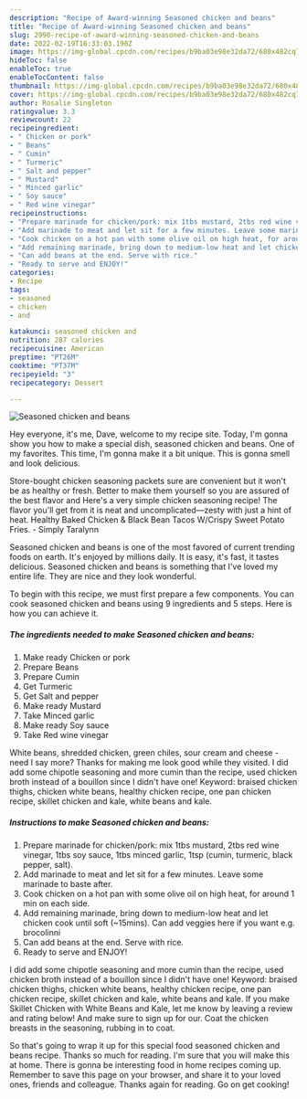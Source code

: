 ```yaml
---
description: "Recipe of Award-winning Seasoned chicken and beans"
title: "Recipe of Award-winning Seasoned chicken and beans"
slug: 2990-recipe-of-award-winning-seasoned-chicken-and-beans
date: 2022-02-19T16:33:03.190Z
image: https://img-global.cpcdn.com/recipes/b9ba03e98e32da72/680x482cq70/seasoned-chicken-and-beans-recipe-main-photo.jpg
hideToc: false
enableToc: true
enableTocContent: false
thumbnail: https://img-global.cpcdn.com/recipes/b9ba03e98e32da72/680x482cq70/seasoned-chicken-and-beans-recipe-main-photo.jpg
cover: https://img-global.cpcdn.com/recipes/b9ba03e98e32da72/680x482cq70/seasoned-chicken-and-beans-recipe-main-photo.jpg
author: Rosalie Singleton
ratingvalue: 3.3
reviewcount: 22
recipeingredient:
- " Chicken or pork"
- " Beans"
- " Cumin"
- " Turmeric"
- " Salt and pepper"
- " Mustard"
- " Minced garlic"
- " Soy sauce"
- " Red wine vinegar"
recipeinstructions:
- "Prepare marinade for chicken/pork: mix 1tbs mustard, 2tbs red wine vinegar, 1tbs soy sauce, 1tbs minced garlic, 1tsp (cumin, turmeric, black pepper, salt)."
- "Add marinade to meat and let sit for a few minutes. Leave some marinade to baste after."
- "Cook chicken on a hot pan with some olive oil on high heat, for around 1 min on each side."
- "Add remaining marinade, bring down to medium-low heat and let chicken cook until soft (~15mins). Can add veggies here if you want e.g. brocolinni"
- "Can add beans at the end. Serve with rice."
- "Ready to serve and ENJOY!"
categories:
- Recipe
tags:
- seasoned
- chicken
- and

katakunci: seasoned chicken and 
nutrition: 287 calories
recipecuisine: American
preptime: "PT26M"
cooktime: "PT37M"
recipeyield: "3"
recipecategory: Dessert

---
```



![Seasoned chicken and beans](https://img-global.cpcdn.com/recipes/b9ba03e98e32da72/680x482cq70/seasoned-chicken-and-beans-recipe-main-photo.jpg)

Hey everyone, it's me, Dave, welcome to my recipe site. Today, I'm gonna show you how to make a special dish, seasoned chicken and beans. One of my favorites. This time, I'm gonna make it a bit unique. This is gonna smell and look delicious.

Store-bought chicken seasoning packets sure are convenient but it won&#39;t be as healthy or fresh. Better to make them yourself so you are assured of the best flavor and Here&#39;s a very simple chicken seasoning recipe! The flavor you&#39;ll get from it is neat and uncomplicated—zesty with just a hint of heat. Healthy Baked Chicken &amp; Black Bean Tacos W/Crispy Sweet Potato Fries. - Simply Taralynn

Seasoned chicken and beans is one of the most favored of current trending foods on earth. It's enjoyed by millions daily. It is easy, it's fast, it tastes delicious. Seasoned chicken and beans is something that I've loved my entire life. They are nice and they look wonderful.


To begin with this recipe, we must first prepare a few components. You can cook seasoned chicken and beans using 9 ingredients and 5 steps. Here is how you can achieve it.

<!--inarticleads1-->

##### The ingredients needed to make Seasoned chicken and beans:

1. Make ready  Chicken or pork
1. Prepare  Beans
1. Prepare  Cumin
1. Get  Turmeric
1. Get  Salt and pepper
1. Make ready  Mustard
1. Take  Minced garlic
1. Make ready  Soy sauce
1. Take  Red wine vinegar


White beans, shredded chicken, green chiles, sour cream and cheese - need I say more? Thanks for making me look good while they visited. I did add some chipotle seasoning and more cumin than the recipe, used chicken broth instead of a bouillon since I didn&#39;t have one! Keyword: braised chicken thighs, chicken white beans, healthy chicken recipe, one pan chicken recipe, skillet chicken and kale, white beans and kale. 

<!--inarticleads2-->

##### Instructions to make Seasoned chicken and beans:

1. Prepare marinade for chicken/pork: mix 1tbs mustard, 2tbs red wine vinegar, 1tbs soy sauce, 1tbs minced garlic, 1tsp (cumin, turmeric, black pepper, salt).
1. Add marinade to meat and let sit for a few minutes. Leave some marinade to baste after.
1. Cook chicken on a hot pan with some olive oil on high heat, for around 1 min on each side.
1. Add remaining marinade, bring down to medium-low heat and let chicken cook until soft (~15mins). Can add veggies here if you want e.g. brocolinni
1. Can add beans at the end. Serve with rice.
1. Ready to serve and ENJOY!

I did add some chipotle seasoning and more cumin than the recipe, used chicken broth instead of a bouillon since I didn&#39;t have one! Keyword: braised chicken thighs, chicken white beans, healthy chicken recipe, one pan chicken recipe, skillet chicken and kale, white beans and kale. If you make Skillet Chicken with White Beans and Kale, let me know by leaving a review and rating below! And make sure to sign up for our. Coat the chicken breasts in the seasoning, rubbing in to coat. 

So that's going to wrap it up for this special food seasoned chicken and beans recipe. Thanks so much for reading. I'm sure that you will make this at home. There is gonna be interesting food in home recipes coming up. Remember to save this page on your browser, and share it to your loved ones, friends and colleague. Thanks again for reading. Go on get cooking!
